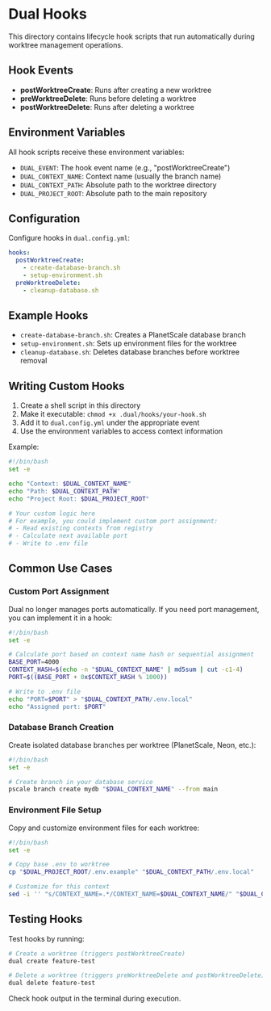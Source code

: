 # Dual Hooks

This directory contains lifecycle hook scripts that run automatically during worktree management operations.

## Hook Events

- **postWorktreeCreate**: Runs after creating a new worktree
- **preWorktreeDelete**: Runs before deleting a worktree
- **postWorktreeDelete**: Runs after deleting a worktree

## Environment Variables

All hook scripts receive these environment variables:

- `DUAL_EVENT`: The hook event name (e.g., "postWorktreeCreate")
- `DUAL_CONTEXT_NAME`: Context name (usually the branch name)
- `DUAL_CONTEXT_PATH`: Absolute path to the worktree directory
- `DUAL_PROJECT_ROOT`: Absolute path to the main repository

## Configuration

Configure hooks in `dual.config.yml`:

```yaml
hooks:
  postWorktreeCreate:
    - create-database-branch.sh
    - setup-environment.sh
  preWorktreeDelete:
    - cleanup-database.sh
```

## Example Hooks

- `create-database-branch.sh`: Creates a PlanetScale database branch
- `setup-environment.sh`: Sets up environment files for the worktree
- `cleanup-database.sh`: Deletes database branches before worktree removal

## Writing Custom Hooks

1. Create a shell script in this directory
2. Make it executable: `chmod +x .dual/hooks/your-hook.sh`
3. Add it to `dual.config.yml` under the appropriate event
4. Use the environment variables to access context information

Example:

```bash
#!/bin/bash
set -e

echo "Context: $DUAL_CONTEXT_NAME"
echo "Path: $DUAL_CONTEXT_PATH"
echo "Project Root: $DUAL_PROJECT_ROOT"

# Your custom logic here
# For example, you could implement custom port assignment:
# - Read existing contexts from registry
# - Calculate next available port
# - Write to .env file
```

## Common Use Cases

### Custom Port Assignment

Dual no longer manages ports automatically. If you need port management, you can implement it in a hook:

```bash
#!/bin/bash
set -e

# Calculate port based on context name hash or sequential assignment
BASE_PORT=4000
CONTEXT_HASH=$(echo -n "$DUAL_CONTEXT_NAME" | md5sum | cut -c1-4)
PORT=$((BASE_PORT + 0x$CONTEXT_HASH % 1000))

# Write to .env file
echo "PORT=$PORT" > "$DUAL_CONTEXT_PATH/.env.local"
echo "Assigned port: $PORT"
```

### Database Branch Creation

Create isolated database branches per worktree (PlanetScale, Neon, etc.):

```bash
#!/bin/bash
set -e

# Create branch in your database service
pscale branch create mydb "$DUAL_CONTEXT_NAME" --from main
```

### Environment File Setup

Copy and customize environment files for each worktree:

```bash
#!/bin/bash
set -e

# Copy base .env to worktree
cp "$DUAL_PROJECT_ROOT/.env.example" "$DUAL_CONTEXT_PATH/.env.local"

# Customize for this context
sed -i '' "s/CONTEXT_NAME=.*/CONTEXT_NAME=$DUAL_CONTEXT_NAME/" "$DUAL_CONTEXT_PATH/.env.local"
```

## Testing Hooks

Test hooks by running:

```bash
# Create a worktree (triggers postWorktreeCreate)
dual create feature-test

# Delete a worktree (triggers preWorktreeDelete and postWorktreeDelete)
dual delete feature-test
```

Check hook output in the terminal during execution.
